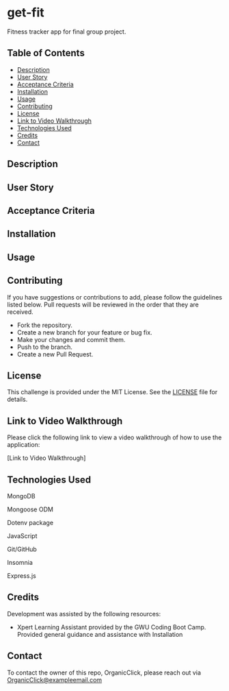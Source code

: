 # get-fit
Fitness tracker app for final group project.

## Table of Contents
- [Description](#description)
- [User Story](#user-story)
- [Acceptance Criteria](#acceptance-criteria)
- [Installation](#installation)
- [Usage](#usage)
- [Contributing](#contributing)
- [License](#license)
- [Link to Video Walkthrough](#link-to-video-walkthrough)
- [Technologies Used](#technologies-used)
- [Credits](#credits)
- [Contact](#contact)

## Description


## User Story


## Acceptance Criteria


## Installation



## Usage


## Contributing
If you have suggestions or contributions to add, please follow the guidelines listed below. Pull requests will be reviewed in the order that they are received.
- Fork the repository.
- Create a new branch for your feature or bug fix.
- Make your changes and commit them.
- Push to the branch.
- Create a new Pull Request.

## License
This challenge is provided under the MIT License. See the [LICENSE](LICENSE) file for details.


## Link to Video Walkthrough

Please click the following link to view a video walkthrough of how to use the application:

[Link to Video Walkthrough] 


## Technologies Used
MongoDB

Mongoose ODM

Dotenv package

JavaScript

Git/GitHub

Insomnia

Express.js

## Credits
Development was assisted by the following resources:
 - Xpert Learning Assistant provided by the GWU Coding Boot Camp. Provided general guidance and assistance with Installation


## Contact
To contact the owner of this repo, OrganicClick, please reach out via OrganicClick@exampleemail.com